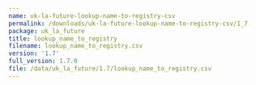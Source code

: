 ```yaml
---
name: uk-la-future-lookup-name-to-registry-csv
permalink: /downloads/uk-la-future-lookup-name-to-registry-csv/1_7
package: uk_la_future
title: lookup_name_to_registry
filename: lookup_name_to_registry.csv
version: '1.7'
full_version: 1.7.0
file: /data/uk_la_future/1.7/lookup_name_to_registry.csv
---
```

